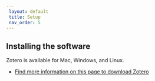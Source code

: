 ```yaml
---
 layout: default
 title: Setup
 nav_order: 5
---
```


## Installing the software

Zotero is available for Mac, Windows, and Linux.   

- [Find more information on this page to download Zotero](https://www.zotero.org/download/)
